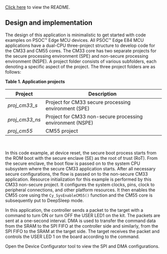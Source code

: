 [Click here](../README.md) to view the README.

## Design and implementation

The design of this application is minimalistic to get started with code examples on PSOC&trade; Edge MCU devices. All PSOC&trade; Edge E84 MCU applications have a dual-CPU three-project structure to develop code for the CM33 and CM55 cores. The CM33 core has two separate projects for the secure processing environment (SPE) and non-secure processing environment (NSPE). A project folder consists of various subfolders, each denoting a specific aspect of the project. The three project folders are as follows:

**Table 1. Application projects**

Project | Description
--------|------------------------
*proj_cm33_s* | Project for CM33 secure processing environment (SPE)
*proj_cm33_ns* | Project for CM33 non-secure processing environment (NSPE)
*proj_cm55* | CM55 project

<br>

In this code example, at device reset, the secure boot process starts from the ROM boot with the secure enclave (SE) as the root of trust (RoT). From the secure enclave, the boot flow is passed on to the system CPU subsystem where the secure CM33 application starts. After all necessary secure configurations, the flow is passed on to the non-secure CM33 application. Resource initialization for this example is performed by this CM33 non-secure project. It configures the system clocks, pins, clock to peripheral connections, and other platform resources. It then enables the CM55 core using the `Cy_SysEnableCM55()` function and the CM55 core is subsequently put to DeepSleep mode.

In this application, the controller sends a packet to the target with a command to turn ON or turn OFF the USER LED1 on the kit. The packets are sent at a one-second interval. DMA is used to transfer the command data from the SRAM to the SPI FIFO at the controller side and similarly, from the SPI FIFO to the SRAM at the target side. The target receives the packet and controls the USER LED 1 on the board according to the command.

Open the Device Configurator tool to view the SPI and DMA configurations.

<br>